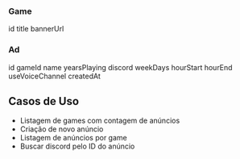 ### Game

id
title
bannerUrl


### Ad

id
gameId
name
yearsPlaying
discord
weekDays
hourStart
hourEnd
useVoiceChannel
createdAt


## Casos de Uso

- Listagem de games com contagem de anúncios
- Criação de novo anúncio
- Listagem de anúncios por game
- Buscar discord pelo ID do anúncio